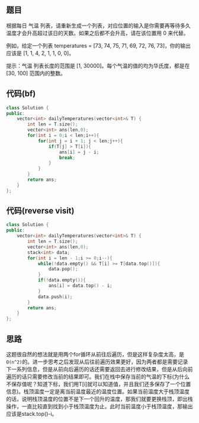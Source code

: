 ## 题目
根据每日 气温 列表，请重新生成一个列表，对应位置的输入是你需要再等待多久温度才会升高超过该日的天数。如果之后都不会升高，请在该位置用 0 来代替。

例如，给定一个列表 temperatures = [73, 74, 75, 71, 69, 72, 76, 73]，你的输出应该是 [1, 1, 4, 2, 1, 1, 0, 0]。

提示：气温 列表长度的范围是 [1, 30000]。每个气温的值的均为华氏度，都是在 [30, 100] 范围内的整数。

## 代码(bf)
```C++
class Solution {
public:
    vector<int> dailyTemperatures(vector<int>& T) {
        int len = T.size();
        vector<int> ans(len,0);
        for(int i = 0;i < len;i++){
            for(int j = i + 1; j < len;j++){
                if(T[j] > T[i]){
                    ans[i] = j - i;
                    break;
                }
            }
        }
        return ans;
    }
};
```

## 代码(reverse visit)
```C++
class Solution {
public:
    vector<int> dailyTemperatures(vector<int>& T) {
        int len = T.size();
        vector<int> ans(len,0);
        stack<int> data;
        for(int i = len - 1;i >= 0;i--){
            while(!data.empty() && T[i] >= T[data.top()]){
                data.pop();
            }
            if(!data.empty()){
                ans[i] = data.top() - i;
            }
            data.push(i);
        }
        return ans;
    }
};
```


## 思路

这题很自然的想法就是用两个for循环从前往后遍历，但是这样复杂度太高，是`O(n^2)`的。进一步思考之后发现从后往前遍历效果更好，因为两者都是需要记录下一系列信息，但是从前向后遍历的话还需要返回去进行修改结果，但是从后向前遍历的话只需要修改当前的结果即可。我们在栈中保存当前的气温的下标(为什么不保存值呢？知道下标，我们用T[i]就可以知道值，并且我们还多保存了一个位置信息)。栈顶温度一定是离当前温度最近的温度位置。如果当前温度大于栈顶温度的话，说明栈顶温度的位置不是下一个回升的温度，那我们就要更换栈顶，即出栈操作，一直比较直到找到小于栈顶温度为止。此时当前温度小于栈顶温度，那输出应该是stack.top()-i。